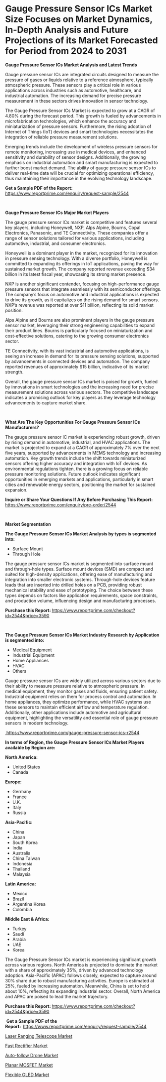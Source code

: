 <p><h1>Gauge Pressure Sensor ICs Market Size Focuses on Market Dynamics, In-Depth Analysis and Future Projections of its Market Forecasted for Period from 2024 to 2031</h1></p><p><strong>Gauge Pressure Sensor ICs Market Analysis and Latest Trends</strong></p>
<p><p>Gauge pressure sensor ICs are integrated circuits designed to measure the pressure of gases or liquids relative to a reference atmosphere, typically atmospheric pressure. These sensors play a critical role in various applications across industries such as automotive, healthcare, and industrial automation. The increasing demand for precise pressure measurement in these sectors drives innovation in sensor technology.</p><p>The Gauge Pressure Sensor ICs Market is expected to grow at a CAGR of 4.80% during the forecast period. This growth is fueled by advancements in microfabrication technologies, which enhance the accuracy and miniaturization of pressure sensors. Furthermore, the rising adoption of Internet of Things (IoT) devices and smart technologies necessitates the integration of reliable pressure measurement solutions.</p><p>Emerging trends include the development of wireless pressure sensors for remote monitoring, increasing use in medical devices, and enhanced sensitivity and durability of sensor designs. Additionally, the growing emphasis on industrial automation and smart manufacturing is expected to further boost market demand. The ability of gauge pressure sensor ICs to deliver real-time data will be crucial for optimizing operational efficiency, thus maintaining their importance in the evolving technology landscape.</p></p>
<p><strong>Get a Sample PDF of the Report:&nbsp;</strong> <a href="https://www.reportprime.com/enquiry/request-sample/2544">https://www.reportprime.com/enquiry/request-sample/2544</a></p>
<p>&nbsp;</p>
<p><strong>Gauge Pressure Sensor ICs Major Market Players</strong></p>
<p><p>The gauge pressure sensor ICs market is competitive and features several key players, including Honeywell, NXP, Alps Alpine, Bourns, Copal Electronics, Panasonic, and TE Connectivity. These companies offer a range of sensor solutions tailored for various applications, including automotive, industrial, and consumer electronics.</p><p>Honeywell is a dominant player in the market, recognized for its innovation in pressure sensing technology. With a diverse portfolio, Honeywell is committed to expanding its offerings in IoT applications, paving the way for sustained market growth. The company reported revenue exceeding $34 billion in its latest fiscal year, showcasing its strong market presence.</p><p>NXP is another significant contender, focusing on high-performance gauge pressure sensors that integrate seamlessly with its semiconductor offerings. The company’s focus on automotive and industrial applications is expected to drive its growth, as it capitalizes on the rising demand for smart sensors. NXP’s revenue was reported at over $11 billion, reflecting its solid market position.</p><p>Alps Alpine and Bourns are also prominent players in the gauge pressure sensor market, leveraging their strong engineering capabilities to expand their product lines. Bourns is particularly focused on miniaturization and cost-effective solutions, catering to the growing consumer electronics sector.</p><p>TE Connectivity, with its vast industrial and automotive applications, is seeing an increase in demand for its pressure sensing solutions, supported by advancements in connected devices and automation. The company reported revenues of approximately $15 billion, indicative of its market strength.</p><p>Overall, the gauge pressure sensor ICs market is poised for growth, fueled by innovations in smart technologies and the increasing need for precise measurement solutions across various sectors. The competitive landscape indicates a promising outlook for key players as they leverage technology advancements to capture market share.</p></p>
<p>&nbsp;</p>
<p><strong>What Are The Key Opportunities For Gauge Pressure Sensor ICs Manufacturers?</strong></p>
<p><p>The gauge pressure sensor IC market is experiencing robust growth, driven by rising demand in automotive, industrial, and HVAC applications. The market is projected to expand at a CAGR of approximately 7% over the next five years, supported by advancements in MEMS technology and increasing automation. Key growth trends include the shift towards miniaturized sensors offering higher accuracy and integration with IoT devices. As environmental regulations tighten, there is a growing focus on reliable pressure monitoring solutions. Future outlook indicates significant opportunities in emerging markets and applications, particularly in smart cities and renewable energy sectors, positioning the market for sustained expansion.</p></p>
<p><strong>Inquire or Share Your Questions If Any Before Purchasing This Report:</strong> <a href="https://www.reportprime.com/enquiry/pre-order/2544">https://www.reportprime.com/enquiry/pre-order/2544</a></p>
<p>&nbsp;</p>
<p><strong>Market Segmentation</strong></p>
<p><strong>The Gauge Pressure Sensor ICs Market Analysis by types is segmented into:</strong></p>
<p><ul><li>Surface Mount</li><li>Through Hole</li></ul></p>
<p><p>The gauge pressure sensor ICs market is segmented into surface mount and through-hole types. Surface mount devices (SMD) are compact and suited for high-density applications, offering ease of manufacturing and integration into smaller electronic systems. Through-hole devices feature leads that are inserted into drilled holes on a PCB, providing robust mechanical stability and ease of prototyping. The choice between these types depends on factors like application requirements, space constraints, and production volume, influencing design and manufacturing processes.</p></p>
<p><strong>Purchase this Report:&nbsp;</strong><a href="https://www.reportprime.com/checkout?id=2544&price=3590">https://www.reportprime.com/checkout?id=2544&price=3590</a></p>
<p>&nbsp;</p>
<p><strong>The Gauge Pressure Sensor ICs Market Industry Research by Application is segmented into:</strong></p>
<p><ul><li>Medical Equipment</li><li>Industrial Equipment</li><li>Home Appliances</li><li>HVAC</li><li>Others</li></ul></p>
<p><p>Gauge pressure sensor ICs are widely utilized across various sectors due to their ability to measure pressure relative to atmospheric pressure. In medical equipment, they monitor gases and fluids, ensuring patient safety. Industrial equipment relies on them for process control and automation. In home appliances, they optimize performance, while HVAC systems use these sensors to maintain efficient airflow and temperature regulation. Additionally, other applications include automotive and agricultural equipment, highlighting the versatility and essential role of gauge pressure sensors in modern technology.</p></p>
<p><a href="https://www.reportprime.com/gauge-pressure-sensor-ics-r2544">&nbsp;https://www.reportprime.com/gauge-pressure-sensor-ics-r2544</a></p>
<p><strong>In terms of Region, the Gauge Pressure Sensor ICs Market Players available by Region are:</strong></p>
<p>
    <p> <strong> North America: </strong>
        <ul>
            <li>United States</li>
            <li>Canada</li>
        </ul>
        </p> 
    <p> <strong> Europe: </strong>
        <ul>
            <li>Germany</li>
            <li>France</li>
            <li>U.K.</li>
            <li>Italy</li>
            <li>Russia</li>
        </ul>
        </p> 
    <p> <strong> Asia-Pacific: </strong>
        <ul>
            <li>China</li>
            <li>Japan</li>
            <li>South Korea</li>
            <li>India</li>
            <li>Australia</li>
            <li>China Taiwan</li>
            <li>Indonesia</li>
            <li>Thailand</li>
            <li>Malaysia</li>
        </ul>
        </p> 
    <p> <strong> Latin America: </strong>
        <ul>
            <li>Mexico</li>
            <li>Brazil</li>
            <li>Argentina Korea</li>
            <li>Colombia</li>
        </ul>
        </p> 
    <p> <strong> Middle East & Africa: </strong>
        <ul>
            <li>Turkey</li>
            <li>Saudi</li>
            <li>Arabia</li>
            <li>UAE</li>
            <li>Korea</li>
        </ul>
    </p>
    </p>
<p><p>The Gauge Pressure Sensor ICs market is experiencing significant growth across various regions. North America is projected to dominate the market with a share of approximately 35%, driven by advanced technology adoption. Asia-Pacific (APAC) follows closely, expected to capture around 30% share due to robust manufacturing activities. Europe is estimated at 25%, fueled by increasing automation. Meanwhile, China is set to hold about 10%, reflecting its expanding industrial sector. Overall, North America and APAC are poised to lead the market trajectory.</p></p>
<p><strong>Purchase this Report: </strong><a href="https://www.reportprime.com/checkout?id=2544&price=3590">https://www.reportprime.com/checkout?id=2544&price=3590</a></p>
<p>&nbsp;<strong>Get a Sample PDF of the Report:&nbsp;&nbsp;</strong><a href="https://www.reportprime.com/enquiry/request-sample/2544">https://www.reportprime.com/enquiry/request-sample/2544</a></p>
<p><strong></strong></p>
<p><p><a href="https://issuu.com/reportprime-2/docs/laser-ranging-telescope-market-size_ccf3ae2cda76d3">Laser Ranging Telescope Market</a></p><p><a href="https://www.linkedin.com/pulse/how-fast-rectifier-market-evolve-growth-analysis-year-abd0e?trackingId=5E8lr%2FOSSYGeVCNiSZQUQw%3D%3D">Fast Rectifier Market</a></p><p><a href="https://issuu.com/reportprime-2/docs/auto-follow-drone-market-size-2030._26a5e55872bd5e">Auto-follow Drone Market</a></p><p><a href="https://github.com/ChiragRP21/Market-Research-Report-List-6/blob/main/planar-mosfet-market.md">Planar MOSFET Market</a></p><p><a href="https://www.linkedin.com/pulse/emerging-flexible-oled-market-opportunities-analysis-investors-a1mye?trackingId=1PhHwFqVQH%2B3M6TMNfljvA%3D%3D">Flexible OLED Market</a></p></p>